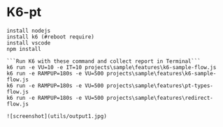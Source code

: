 # K6-pt
```
install nodejs
install k6 (#reboot require)
install vscode
npm install

```Run K6 with these command and collect report in Terminal```
k6 run -e VU=10 -e IT=10 projects\sample\features\k6-sample-flow.js
k6 run -e RAMPUP=180s -e VU=500 projects\sample\features\k6-sample-flow.js
k6 run -e RAMPUP=180s -e VU=500 projects\sample\features\pt-types-flow.js
k6 run -e RAMPUP=180s -e VU=500 projects\sample\features\redirect-flow.js

![screenshot](utils/output1.jpg)
